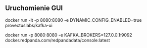 Uruchomienie GUI
---
docker run -it -p 8080:8080 -e DYNAMIC_CONFIG_ENABLED=true provectuslabs/kafka-ui

docker run -p 8080:8080 -e KAFKA_BROKERS=127.0.0.1:9092 docker.redpanda.com/redpandadata/console:latest

